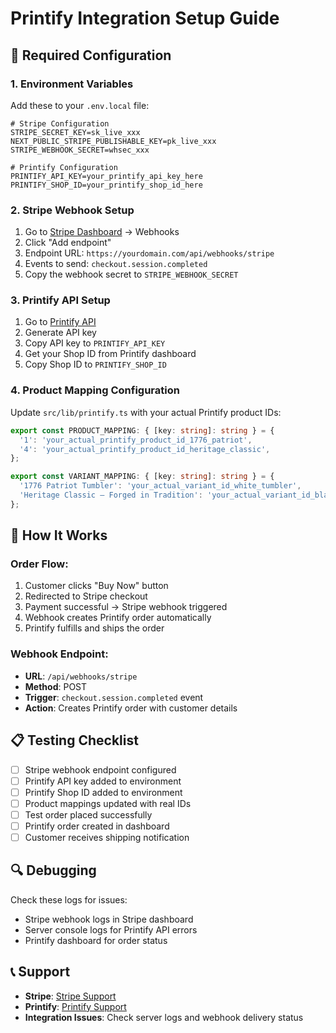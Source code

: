 # Printify Integration Setup Guide

## 🔧 Required Configuration

### 1. Environment Variables
Add these to your `.env.local` file:

```env
# Stripe Configuration
STRIPE_SECRET_KEY=sk_live_xxx
NEXT_PUBLIC_STRIPE_PUBLISHABLE_KEY=pk_live_xxx
STRIPE_WEBHOOK_SECRET=whsec_xxx

# Printify Configuration
PRINTIFY_API_KEY=your_printify_api_key_here
PRINTIFY_SHOP_ID=your_printify_shop_id_here
```

### 2. Stripe Webhook Setup
1. Go to [Stripe Dashboard](https://dashboard.stripe.com) → Webhooks
2. Click "Add endpoint"
3. Endpoint URL: `https://yourdomain.com/api/webhooks/stripe`
4. Events to send: `checkout.session.completed`
5. Copy the webhook secret to `STRIPE_WEBHOOK_SECRET`

### 3. Printify API Setup
1. Go to [Printify API](https://printify.com/app/account/api)
2. Generate API key
3. Copy API key to `PRINTIFY_API_KEY`
4. Get your Shop ID from Printify dashboard
5. Copy Shop ID to `PRINTIFY_SHOP_ID`

### 4. Product Mapping Configuration
Update `src/lib/printify.ts` with your actual Printify product IDs:

```typescript
export const PRODUCT_MAPPING: { [key: string]: string } = {
  '1': 'your_actual_printify_product_id_1776_patriot',
  '4': 'your_actual_printify_product_id_heritage_classic',
};

export const VARIANT_MAPPING: { [key: string]: string } = {
  '1776 Patriot Tumbler': 'your_actual_variant_id_white_tumbler',
  'Heritage Classic – Forged in Tradition': 'your_actual_variant_id_black_tumbler',
};
```

## 🚀 How It Works

### Order Flow:
1. Customer clicks "Buy Now" button
2. Redirected to Stripe checkout
3. Payment successful → Stripe webhook triggered
4. Webhook creates Printify order automatically
5. Printify fulfills and ships the order

### Webhook Endpoint:
- **URL**: `/api/webhooks/stripe`
- **Method**: POST
- **Trigger**: `checkout.session.completed` event
- **Action**: Creates Printify order with customer details

## 📋 Testing Checklist

- [ ] Stripe webhook endpoint configured
- [ ] Printify API key added to environment
- [ ] Printify Shop ID added to environment
- [ ] Product mappings updated with real IDs
- [ ] Test order placed successfully
- [ ] Printify order created in dashboard
- [ ] Customer receives shipping notification

## 🔍 Debugging

Check these logs for issues:
- Stripe webhook logs in Stripe dashboard
- Server console logs for Printify API errors
- Printify dashboard for order status

## 📞 Support

- **Stripe**: [Stripe Support](https://support.stripe.com)
- **Printify**: [Printify Support](https://help.printify.com)
- **Integration Issues**: Check server logs and webhook delivery status
